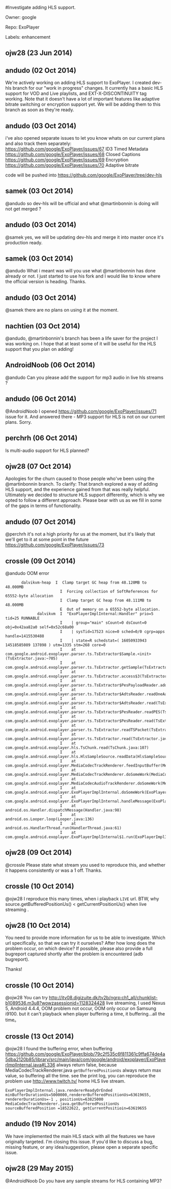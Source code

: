 #Investigate adding HLS support.

Owner: google

Repo: ExoPlayer

Labels: enhancement 

## ojw28 (23 Jun 2014)



## andudo (02 Oct 2014)

We're actively working on adding HLS support to ExoPlayer. I created dev-hls branch for our "work in progress" changes. It currently has a basic HLS support for VOD and Live playlists, and EXT-X-DISCONTINUITY tag working. Note that it doesn't have a lot of important features like adaptive bitrate switching or encryption support yet. We will be adding them to this branch as soon as they're ready.


## andudo (03 Oct 2014)

i've also opened separate issues to let you know whats on our current plans and also track them separately:
https://github.com/google/ExoPlayer/issues/67 ID3 Timed Metadata
https://github.com/google/ExoPlayer/issues/68 Closed Captions
https://github.com/google/ExoPlayer/issues/69 Encryption
https://github.com/google/ExoPlayer/issues/70 Adaptive bitrate

code will be pushed into https://github.com/google/ExoPlayer/tree/dev-hls


## samek (03 Oct 2014)

@andudo so dev-hls will be official and what @martinbonnin is doing will not get merged ? 


## andudo (03 Oct 2014)

@samek yes, we will be updating dev-hls and merge it into master once it's production ready.


## samek (03 Oct 2014)

@andudo What i meant was will you use what @martinbonnin has done already or not. 
I just started to use his fork and I would like to know where the official version is heading. 
Thanks. 


## andudo (03 Oct 2014)

@samek there are no plans on using it at the moment.


## nachtien (03 Oct 2014)

@andudo, @martinbonnin's branch has been a life saver for the project I was working on.  I hope that at least some of it will be useful for the HLS support that you plan on adding!


## AndroidNoob (06 Oct 2014)

@andudo Can you please add the support for mp3 audio in live hls streams ? 


## andudo (06 Oct 2014)

@AndroidNoob I opened https://github.com/google/ExoPlayer/issues/71 issue for it. And answered there - MP3 support for HLS is not on our current plans. Sorry.


## perchrh (06 Oct 2014)

Is multi-audio support for HLS planned?


## ojw28 (07 Oct 2014)

Apologies for the churn caused to those people who've been using the @martinbonnin branch. To clarify: That branch explored a way of adding HLS support, and the experience gained from that was really helpful. Ultimately we decided to structure HLS support differently, which is why we opted to follow a different approach. Please bear with us as we fill in some of the gaps in terms of functionality.


## andudo (07 Oct 2014)

@perchrh it's not a high priority for us at the moment, but it's likely that we'll get to it at some point in the future https://github.com/google/ExoPlayer/issues/73


## crossle (09 Oct 2014)

@andudo OOM error

```
       dalvikvm-heap  I  Clamp target GC heap from 48.120MB to 48.000MB
                        I  Forcing collection of SoftReferences for 65552-byte allocation
                        I  Clamp target GC heap from 48.111MB to 48.000MB
                        E  Out of memory on a 65552-byte allocation.
              dalvikvm  I  "ExoPlayerImplInternal:Handler" prio=5 tid=25 RUNNABLE
                        I    | group="main" sCount=0 dsCount=0 obj=0x42aa82a0 self=0x52c68a00
                        I    | sysTid=17523 nice=0 sched=0/0 cgrp=apps handle=1415530488
                        I    | state=R schedstat=( 16050933943 14518585089 137898 ) utm=1335 stm=268 core=0
                        I    at com.google.android.exoplayer.parser.ts.TsExtractor$Sample.<init>(TsExtractor.java:~705)
                        I    at com.google.android.exoplayer.parser.ts.TsExtractor.getSample(TsExtractor.java:254)
                        I    at com.google.android.exoplayer.parser.ts.TsExtractor.access$3(TsExtractor.java:252)
                        I    at com.google.android.exoplayer.parser.ts.TsExtractor$PesPayloadReader.addSample(TsExtractor.java:504)
                        I    at com.google.android.exoplayer.parser.ts.TsExtractor$AdtsReader.readOneAacFrame(TsExtractor.java:682)
                        I    at com.google.android.exoplayer.parser.ts.TsExtractor$AdtsReader.read(TsExtractor.java:621)
                        I    at com.google.android.exoplayer.parser.ts.TsExtractor$PesReader.readPES(TsExtractor.java:456)
                        I    at com.google.android.exoplayer.parser.ts.TsExtractor$PesReader.read(TsExtractor.java:395)
                        I    at com.google.android.exoplayer.parser.ts.TsExtractor.readTSPacket(TsExtractor.java:233)
                        I    at com.google.android.exoplayer.parser.ts.TsExtractor.read(TsExtractor.java:171)
                        I    at com.google.android.exoplayer.hls.TsChunk.read(TsChunk.java:107)
                        I    at com.google.android.exoplayer.hls.HlsSampleSource.readData(HlsSampleSource.java:244)
                        I    at com.google.android.exoplayer.MediaCodecTrackRenderer.feedInputBuffer(MediaCodecTrackRenderer.java:504)
                        I    at com.google.android.exoplayer.MediaCodecTrackRenderer.doSomeWork(MediaCodecTrackRenderer.java:407)
                        I    at com.google.android.exoplayer.MediaCodecAudioTrackRenderer.doSomeWork(MediaCodecAudioTrackRenderer.java:271)
                        I    at com.google.android.exoplayer.ExoPlayerImplInternal.doSomeWork(ExoPlayerImplInternal.java:402)
                        I    at com.google.android.exoplayer.ExoPlayerImplInternal.handleMessage(ExoPlayerImplInternal.java:208)
                        I    at android.os.Handler.dispatchMessage(Handler.java:98)
                        I    at android.os.Looper.loop(Looper.java:136)
                        I    at android.os.HandlerThread.run(HandlerThread.java:61)
                        I    at com.google.android.exoplayer.ExoPlayerImplInternal$1.run(ExoPlayerImplInternal.java:109)
```


## ojw28 (09 Oct 2014)

@crossle Please state what stream you used to reproduce this, and whether it happens consistently or was a 1 off. Thanks.


## crossle (10 Oct 2014)

@ojw28  I reproduce this many times, when i playback `LIVE` url. 
BTW, why source.getBufferedPositionUs() < getCurrentPositionUs() when live streaming .


## ojw28 (10 Oct 2014)

You need to provide more information for us to be able to investigate. Which url specifically, so that we can try it ourselves? After how long does the problem occur, on which device? If possible, please also provide a full bugreport captured shortly after the problem is encountered (adb bugreport).

Thanks!


## crossle (10 Oct 2014)

@ojw28  You can try http://itv08.digizuite.dk/tv2b/ngrp:ch1_all/chunklist-b1089536.m3u8?wowzasessionid=1128324428 live streaming, I used Nexus 5, Android 4.4.4, OOM problem not occur, OOM only occur on Samsung i9100. but it can't playback when player buffering a time, it  buffering...all the time。


## crossle (13 Oct 2014)

@ojw28  I found the buffering error,  when buffering https://github.com/google/ExoPlayer/blob/79c2f535c6f811361c9ffa674de4a5dba2120b85/library/src/main/java/com/google/android/exoplayer/ExoPlayerImplInternal.java#L336 always return false, because MediaCodecTrackRenderer.java `getBufferedPositionUs`  always return max value, so buffering all the time. see the print log, you can reproduce the problem use http://www.twitch.tv/ home HLS live stream.

```
ExoPlayerImplInternal.java.rendererReadyOrEnded  minBufferDurationUs=5000000,rendererBufferedPositionUs=63619655, rendererDurationUs=-1 , positionUs=63825000
MediaCodecTrackRenderer.java.getBufferedPositionUs  sourceBufferedPosition =18522622, getCurrentPositioin=63619655

```


## andudo (19 Nov 2014)

We have implemented the main HLS stack with all the features we have originally targeted. I'm closing this issue. If you'd like to discuss a bug, missing feature, or any idea/suggestion, please open a separate specific issue.


## ojw28 (29 May 2015)

@AndroidNoob Do you have any sample streams for HLS containing MP3?



